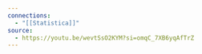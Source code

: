 ```yaml
---
connections:
  - "[[Statistica]]"
source:
  - https://youtu.be/wevtSsO2KYM?si=omqC_7XB6yqAfTrZ
---
```

